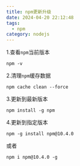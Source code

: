 ```yaml
---
title: npm更新升级
date: 2024-04-20 22:12:48
tags:
  - npm
category: nodejs
---
```


1.查看`npm`当前版本

```text
npm -v
```

2.清理`npm`缓存数据

```text
npm cache clean --force
```

3.更新到最新版本

```text
npm install -g npm
```

4.更新到指定版本

```text
npm -g install npm@10.4.0
```

或者

```text
npm i npm@10.4.0 -g
```
